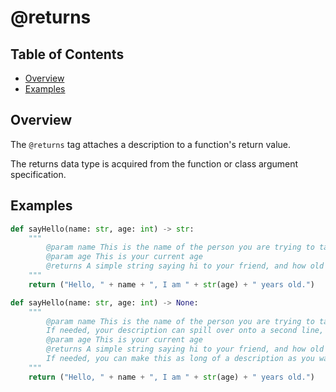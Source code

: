 # @returns

## Table of Contents

- [Overview](#overview)
- [Examples](#examples)

## Overview

The `@returns` tag attaches a description to a function's return value.

The returns data type is acquired from the function or class argument specification.

## Examples

```python
def sayHello(name: str, age: int) -> str:
    """
        @param name This is the name of the person you are trying to talk to
        @param age This is your current age
        @returns A simple string saying hi to your friend, and how old you are.
    """
    return ("Hello, " + name + ", I am " + str(age) + " years old.")
```

```python
def sayHello(name: str, age: int) -> None:
    """
        @param name This is the name of the person you are trying to talk to.
        If needed, your description can spill over onto a second line, or more if needed.
        @param age This is your current age
        @returns A simple string saying hi to your friend, and how old you are.
        If needed, you can make this as long of a description as you want.
    """
    return ("Hello, " + name + ", I am " + str(age) + " years old.")
```

